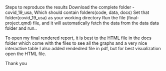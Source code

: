 Steps to reproduce the results
Download the complete folder - covid_19_usa, Which should contain folders(code, data, docs)
Set that folder(covid_19_usa) as your working directory
Run the file (final-project.qmd) file, and it will automatically fetch the data from the data data folder and run.. 

To open my final rendered report, it is best to the HTML file in the docs folder which come with the files to see all the graphs and a very nice interactive table
I also added rendedred file in pdf, but for best visualization open the HTML file.


Thank you
